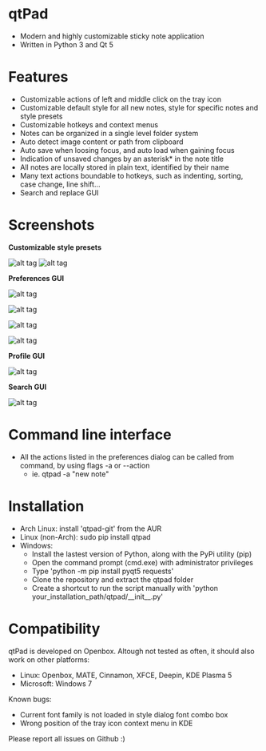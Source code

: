 # qtPad
- Modern and highly customizable sticky note application
- Written in Python 3 and Qt 5

# Features
- Customizable actions of left and middle click on the tray icon
- Customizable default style for all new notes, style for specific notes and style presets
- Customizable hotkeys and context menus
- Notes can be organized in a single level folder system
- Auto detect image content or path from clipboard
- Auto save when loosing focus, and auto load when gaining focus
- Indication of unsaved changes by an asterisk* in the note title 
- All notes are locally stored in plain text, identified by their name
- Many text actions boundable to hotkeys, such as indenting, sorting, case change, line shift... 
- Search and replace GUI

# Screenshots
**Customizable style presets**

![alt tag](https://raw.githubusercontent.com/willbelr/qtpad/master/screenshots/quickstyle.png)
![alt tag](https://raw.githubusercontent.com/willbelr/qtpad/master/screenshots/stylepreset.gif)

**Preferences GUI**

![alt tag](https://raw.githubusercontent.com/willbelr/qtpad/master/screenshots/preferences_general.png)

![alt tag](https://raw.githubusercontent.com/willbelr/qtpad/master/screenshots/preferences_hotkeys.png)

![alt tag](https://raw.githubusercontent.com/willbelr/qtpad/master/screenshots/preferences_menus.png)

![alt tag](https://raw.githubusercontent.com/willbelr/qtpad/master/screenshots/preferences_presets.png)


**Profile GUI**

![alt tag](https://raw.githubusercontent.com/willbelr/qtpad/master/screenshots/style.png)




**Search GUI**

![alt tag](https://raw.githubusercontent.com/willbelr/qtpad/master/screenshots/search.png)

# Command line interface
- All the actions listed in the preferences dialog can be called from command, by using flags -a or --action
    - ie. qtpad -a "new note"

# Installation
- Arch Linux: install 'qtpad-git' from the AUR
- Linux (non-Arch): sudo pip install qtpad
- Windows:
    - Install the lastest version of Python, along with the PyPi utility (pip)
    - Open the command prompt (cmd.exe) with administrator privileges
    - Type 'python -m pip install pyqt5 requests'
    - Clone the repository and extract the qtpad folder
    - Create a shortcut to run the script manually with 'python your_installation_path/qtpad/\_\_init\_\_.py'

# Compatibility
qtPad is developed on Openbox. Altough not tested as often, it should also work on other platforms:
- Linux: Openbox, MATE, Cinnamon, XFCE, Deepin, KDE Plasma 5 
- Microsoft: Windows 7

Known bugs:
- Current font family is not loaded in style dialog font combo box
- Wrong position of the tray icon context menu in KDE 
 
 Please report all issues on Github :)
